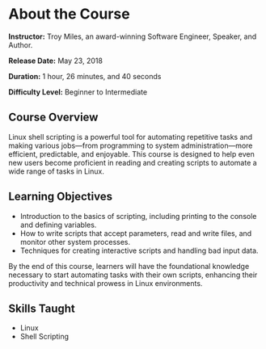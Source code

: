# About the Course

**Instructor:** Troy Miles, an award-winning Software Engineer, Speaker, and Author.

**Release Date:** May 23, 2018

**Duration:** 1 hour, 26 minutes, and 40 seconds

**Difficulty Level:** Beginner to Intermediate

## Course Overview
Linux shell scripting is a powerful tool for automating repetitive tasks and making various jobs—from programming to system administration—more efficient, predictable, and enjoyable. This course is designed to help even new users become proficient in reading and creating scripts to automate a wide range of tasks in Linux.

## Learning Objectives
- Introduction to the basics of scripting, including printing to the console and defining variables.
- How to write scripts that accept parameters, read and write files, and monitor other system processes.
- Techniques for creating interactive scripts and handling bad input data.

By the end of this course, learners will have the foundational knowledge necessary to start automating tasks with their own scripts, enhancing their productivity and technical prowess in Linux environments.

## Skills Taught
- Linux
- Shell Scripting